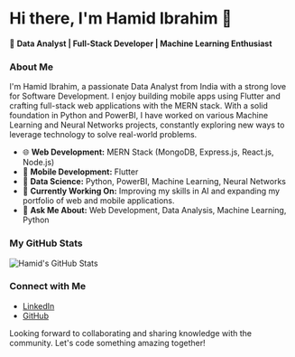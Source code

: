 # Hi there, I'm Hamid Ibrahim 👋

🚀 **Data Analyst | Full-Stack Developer | Machine Learning Enthusiast**

### About Me
I'm Hamid Ibrahim, a passionate Data Analyst from India with a strong love for Software Development. I enjoy building mobile apps using Flutter and crafting full-stack web applications with the MERN stack. With a solid foundation in Python and PowerBI, I have worked on various Machine Learning and Neural Networks projects, constantly exploring new ways to leverage technology to solve real-world problems.

- 🌐 **Web Development:** MERN Stack (MongoDB, Express.js, React.js, Node.js)
- 📱 **Mobile Development:** Flutter
- 🧠 **Data Science:** Python, PowerBI, Machine Learning, Neural Networks
- 🔭 **Currently Working On:** Improving my skills in AI and expanding my portfolio of web and mobile applications.
- 💬 **Ask Me About:** Web Development, Data Analysis, Machine Learning, Python

### My GitHub Stats
![Hamid's GitHub Stats](https://github-readme-stats.vercel.app/api?username=HamAraAym&show_icons=true&theme=radical)

### Connect with Me
- [LinkedIn](https://www.linkedin.com/in/hamaraaym/)
- [GitHub](https://github.com/HamAraAym/)

Looking forward to collaborating and sharing knowledge with the community. Let's code something amazing together!
